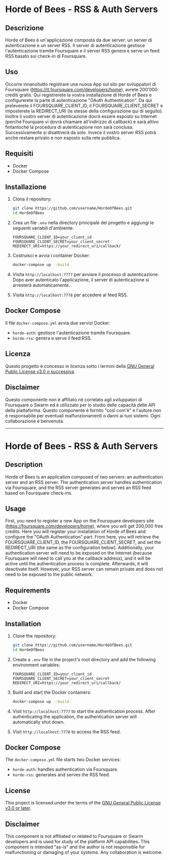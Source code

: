 # Horde of Bees - RSS & Auth Servers

## Descrizione

Horde of Bees è un'applicazione composta da due server: un server di autenticazione e un server RSS. Il server di autenticazione gestisce l'autenticazione tramite Foursquare e il server RSS genera e serve un feed RSS basato sui check-in di Foursquare.

## Uso

Occorre innanzitutto registrare una nuova App sul sito per sviluppatori di Foursquare (https://it.foursquare.com/developers/home), avrete 200'000 crediti gratis. Qui registrerete la vostra installazione di Horde of Bees e configurerete la parte di autenticazione "OAuth Authentication". Da qui preleverete il FOURSQUARE_CLIENT_ID, il FOURSQUARE_CLIENT_SECRET e imposterete la REDIRECT_URI (le stesse della configurazione qui di seguito).
Inoltre il vostro server di autenticazione dovrà essere esposto su Internet (perché Fourquare vi dovrà chiamare all'indirizzo di callback) e sarà attivo fintantoché la procedura di autenticazione non sarà conclusa. Successivamente si disattiverà da solo.
Invece il vostro server RSS potrà anche restare privato e non esposto sulla rete pubblica. 

## Requisiti

- Docker
- Docker Compose

## Installazione

1. Clona il repository:

    ```sh
    git clone https://github.com/username/HordeOfBees.git
    cd HordeOfBees
    ```

2. Crea un file `.env` nella directory principale del progetto e aggiungi le seguenti variabili d'ambiente:

    ```env
    FOURSQUARE_CLIENT_ID=your_client_id
    FOURSQUARE_CLIENT_SECRET=your_client_secret
    REDIRECT_URI=https://your_redirect_uri/callback/
    ```

3. Costruisci e avvia i container Docker:

    ```sh
    docker-compose up --build
    ```

4. Visita `http://localhost:7777` per avviare il processo di autenticazione. Dopo aver autenticato l'applicazione, il server di autenticazione si arresterà automaticamente.

5. Visita `http://localhost:7778` per accedere al feed RSS.

## Docker Compose

Il file `docker-compose.yml` avvia due servizi Docker:

- `horde-auth`: gestisce l'autenticazione tramite Foursquare.
- `horde-rss`: genera e serve il feed RSS.

## Licenza

Questo progetto è concesso in licenza sotto i termini della [GNU General Public License v3.0 o successiva](LICENSE).

## Disclaimer

Questo componente non è affiliato né correlato agli sviluppatori di Foursquare o Swarm ed è utilizzato per lo studio delle capacità delle API della piattaforma. Questo componente è fornito "così com'è" e l'autore non è responsabile per eventuali malfunzionamenti o danni ai tuoi sistemi. Ogni collaborazione è benvenuta.

---

# Horde of Bees - RSS & Auth Servers

## Description

Horde of Bees is an application composed of two servers: an authentication server and an RSS server. The authentication server handles authentication via Foursquare, and the RSS server generates and serves an RSS feed based on Foursquare check-ins.

## Usage

First, you need to register a new App on the Foursquare developers site (https://foursquare.com/developers/home), where you will get 200,000 free credits. Here you will register your installation of Horde of Bees and configure the "OAuth Authentication" part. From here, you will retrieve the FOURSQUARE_CLIENT_ID, the FOURSQUARE_CLIENT_SECRET, and set the REDIRECT_URI (the same as the configuration below). Additionally, your authentication server will need to be exposed on the Internet (because Foursquare will need to call you at the callback address), and it will be active until the authentication process is complete. Afterwards, it will deactivate itself. However, your RSS server can remain private and does not need to be exposed to the public network.

## Requirements

- Docker
- Docker Compose

## Installation

1. Clone the repository:

    ```sh
    git clone https://github.com/username/HordeOfBees.git
    cd HordeOfBees
    ```

2. Create a `.env` file in the project's root directory and add the following environment variables:

    ```env
    FOURSQUARE_CLIENT_ID=your_client_id
    FOURSQUARE_CLIENT_SECRET=your_client_secret
    REDIRECT_URI=https://your_redirect_uri/callback/
    ```

3. Build and start the Docker containers:

    ```sh
    docker-compose up --build
    ```

4. Visit `http://localhost:7777` to start the authentication process. After authenticating the application, the authentication server will automatically shut down.

5. Visit `http://localhost:7778` to access the RSS feed.

## Docker Compose

The `docker-compose.yml` file starts two Docker services:

- `horde-auth`: handles authentication via Foursquare.
- `horde-rss`: generates and serves the RSS feed.

## License

This project is licensed under the terms of the [GNU General Public License v3.0 or later](LICENSE).

## Disclaimer

This component is not affiliated or related to Foursquare or Swarm developers and is used for study of the platform API capabilities. This component is intended "as-is" and the author is not responsible for malfunctioning or damaging of your systems. Any collaboration is welcome.
